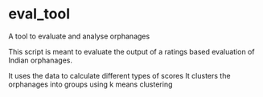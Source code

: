 # eval_tool
A tool to evaluate and analyse orphanages

This script is meant to evaluate the output of a ratings based evaluation of Indian orphanages.

It uses the data to calculate different types of scores
It clusters the orphanages into groups using k means clustering 
